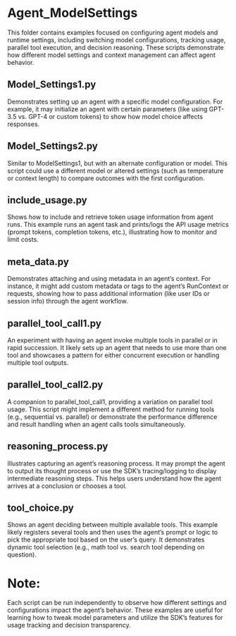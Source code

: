 # Agent_ModelSettings
This folder contains examples focused on configuring agent models and runtime settings, including switching model configurations, tracking usage, parallel tool execution, and decision reasoning. These scripts demonstrate how different model settings and context management can affect agent behavior.
## Model_Settings1.py 
Demonstrates setting up an agent with a specific model configuration. For example, it may initialize an agent with certain parameters (like using GPT-3.5 vs. GPT-4 or custom tokens) to show how model choice affects responses.
## Model_Settings2.py 
Similar to ModelSettings1, but with an alternate configuration or model. This script could use a different model or altered settings (such as temperature or context length) to compare outcomes with the first configuration.
## include_usage.py 
Shows how to include and retrieve token usage information from agent runs. This example runs an agent task and prints/logs the API usage metrics (prompt tokens, completion tokens, etc.), illustrating how to monitor and limit costs.
## meta_data.py
Demonstrates attaching and using metadata in an agent’s context. For instance, it might add custom metadata or tags to the agent’s RunContext or requests, showing how to pass additional information (like user IDs or session info) through the agent workflow.
## parallel_tool_call1.py 
An experiment with having an agent invoke multiple tools in parallel or in rapid succession. It likely sets up an agent that needs to use more than one tool and showcases a pattern for either concurrent execution or handling multiple tool outputs.
## parallel_tool_call2.py
A companion to parallel_tool_call1, providing a variation on parallel tool usage. This script might implement a different method for running tools (e.g., sequential vs. parallel) or demonstrate the performance difference and result handling when an agent calls tools simultaneously.
## reasoning_process.py 
Illustrates capturing an agent’s reasoning process. It may prompt the agent to output its thought process or use the SDK’s tracing/logging to display intermediate reasoning steps. This helps users understand how the agent arrives at a conclusion or chooses a tool.
## tool_choice.py
Shows an agent deciding between multiple available tools. This example likely registers several tools and then uses the agent’s prompt or logic to pick the appropriate tool based on the user’s query. It demonstrates dynamic tool selection (e.g., math tool vs. search tool depending on question).

# Note:
Each script can be run independently to observe how different settings and configurations impact the agent’s behavior. These examples are useful for learning how to tweak model parameters and utilize the SDK’s features for usage tracking and decision transparency.
